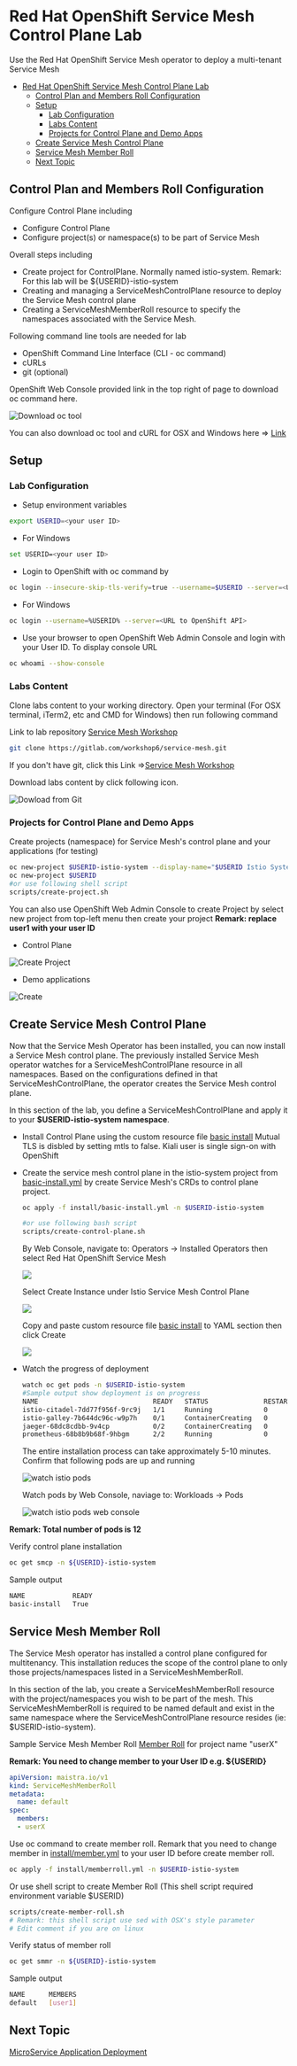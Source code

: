 # Red Hat OpenShift Service Mesh Control Plane Lab

Use the Red Hat OpenShift Service Mesh operator to deploy a multi-tenant Service Mesh

<!-- TOC -->

- [Red Hat OpenShift Service Mesh Control Plane Lab](#red-hat-openshift-service-mesh-control-plane-lab)
  - [Control Plan and Members Roll Configuration](#control-plan-and-members-roll-configuration)
  - [Setup](#setup)
    - [Lab Configuration](#lab-configuration)
    - [Labs Content](#labs-content)
    - [Projects for Control Plane and Demo Apps](#projects-for-control-plane-and-demo-apps)
  - [Create Service Mesh Control Plane](#create-service-mesh-control-plane)
  - [Service Mesh Member Roll](#service-mesh-member-roll)
  - [Next Topic](#next-topic)

<!-- /TOC -->

## Control Plan and Members Roll Configuration

Configure Control Plane including

* Configure Control Plane
* Configure project(s) or namespace(s) to be part of Service Mesh
  
Overall steps including
* Create project for ControlPlane. Normally named istio-system.
  Remark: For this lab will be ${USERID}-istio-system
* Creating and managing a ServiceMeshControlPlane resource to deploy the Service Mesh control plane
* Creating a ServiceMeshMemberRoll resource to specify the namespaces associated with the Service Mesh.

Following command line tools are needed for lab

* OpenShift Command Line Interface (CLI - oc command) 
* cURLs
* git (optional)
  
OpenShift Web Console provided link in the top right of page to download oc command here.

![Download oc tool](../images/openshift-console-download-oc.png)

You can  also  download oc tool and cURL for OSX and Windows here => [Link](https://1drv.ms/u/s!ArOxOqm_sB7DiSYninA0Aqd6a-kU?e=zsJMGn)

## Setup

### Lab Configuration

* Setup environment variables
```bash
export USERID=<your user ID> 
```

* For Windows
```bash
set USERID=<your user ID>
```

* Login to OpenShift with oc command by
```bash
oc login --insecure-skip-tls-verify=true --username=$USERID --server=<URL to OpenShift API> --username=${USERID} --password=<password>
```

* For Windows
```bash
oc login --username=%USERID% --server=<URL to OpenShift API> 
```

* Use your browser to open OpenShift Web Admin Console and login with your User ID. To display console URL
```bash
oc whoami --show-console
```

### Labs Content

Clone labs content to your working directory. Open your terminal (For OSX terminal, iTerm2, etc and CMD for Windows) then run following command

Link to lab repository [Service Mesh Workshop](https://gitlab.com/workshop6/service-mesh.git)

```bash
git clone https://gitlab.com/workshop6/service-mesh.git
```

If you don't have git, click this Link =>[Service Mesh Workshop](https://gitlab.com/workshop6/service-mesh)


Download labs content by click following icon.

![Dowload from Git](../images/download-from-git.png)

### Projects for Control Plane and Demo Apps

Create projects (namespace) for Service Mesh's control plane and your applications (for testing)

```bash
oc new-project $USERID-istio-system --display-name="$USERID Istio System"
oc new-project $USERID 
#or use following shell script
scripts/create-project.sh
```

You can also use OpenShift Web Admin Console to create Project by select new project from top-left menu then create your project
**Remark: replace user1 with your user ID**

* Control Plane

![Create Project](../images/create-istio-system-project.png)

* Demo applications

![Create ](../images/create-user-project.png)


## Create Service Mesh Control Plane

Now that the Service Mesh Operator has been installed, you can now install a Service Mesh control plane.
The previously installed Service Mesh operator watches for a ServiceMeshControlPlane resource in all namespaces. Based on the configurations defined in that ServiceMeshControlPlane, the operator creates the Service Mesh control plane.

In this section of the lab, you define a ServiceMeshControlPlane and apply it to your **$USERID-istio-system namespace**.
 
* Install Control Plane using the custom resource file [basic install](../install/basic-install.yml)
    Mutual TLS is disbled by setting mtls to false.
    Kiali user is single sign-on with OpenShift
* Create the service mesh control plane in the istio-system project from [basic-install.yml](../install/basic-install.yml) by create Service Mesh's CRDs to control plane project.
  
  ```bash
  oc apply -f install/basic-install.yml -n $USERID-istio-system

  #or use following bash script
  scripts/create-control-plane.sh
  ```
  
  By Web Console, navigate to: Operators -> Installed Operators then select Red Hat OpenShift Service Mesh

  ![](../images/select-openshift-service-mesh.png)

  Select Create Instance under Istio Service Mesh Control Plane

  ![](../images/create-control-plane.png)

  Copy and paste custom resource file [basic install](../install/basic-install.yml) to YAML section then click Create

  ![](../images/create-control-plane-yaml.png)


* Watch the progress of deployment
  ```bash
  watch oc get pods -n $USERID-istio-system
  #Sample output show deployment is on progress
  NAME                             READY   STATUS              RESTARTS   AGE
  istio-citadel-7dd77f956f-9rc9j   1/1     Running             0          42s
  istio-galley-7b644dc96c-w9p7h    0/1     ContainerCreating   0          1s
  jaeger-68dc8cdbb-9v4cp           0/2     ContainerCreating   0          2s
  prometheus-68b8b9b68f-9hbgm      2/2     Running             0          28s
  ```
  
  The entire installation process can take approximately 5-10 minutes. Confirm that following pods are up and running
  
  ![watch istio pods](../images/watch-oc-get-pods-istio-system.png)

  Watch pods by Web Console, naviage to: Workloads -> Pods

  ![watch istio pods web console](../images/watch-pods-istio-system.png)

**Remark: Total number of pods is 12**

Verify control plane installation

```bash
oc get smcp -n ${USERID}-istio-system
```

Sample output

```bash
NAME            READY
basic-install   True
```

## Service Mesh Member Roll

The Service Mesh operator has installed a control plane configured for multitenancy. This installation reduces the scope of the control plane to only those projects/namespaces listed in a ServiceMeshMemberRoll.

In this section of the lab, you create a ServiceMeshMemberRoll resource with the project/namespaces you wish to be part of the mesh. This ServiceMeshMemberRoll is required to be named default and exist in the same namespace where the ServiceMeshControlPlane resource resides (ie: $USERID-istio-system).

Sample Service Mesh Member Roll [Member Roll](../install/memberroll.yml) for project name "userX"

**Remark: You need to change member to your User ID e.g. ${USERID}**

```yaml
apiVersion: maistra.io/v1
kind: ServiceMeshMemberRoll
metadata:
  name: default
spec:
  members:
  - userX
```

Use oc command to create member roll. Remark that you need to change member in [install/member.yml](../install/memberroll.yml) to your user ID before create member roll.

```bash
oc apply -f install/memberroll.yml -n $USERID-istio-system

```
Or use shell script to create Member Roll (This shell script required environment variable $USERID)

```bash
scripts/create-member-roll.sh
# Remark: this shell script use sed with OSX's style parameter
# Edit comment if you are on linux
```

Verify status of member roll

```bash
oc get smmr -n ${USERID}-istio-system
```

Sample output

```bash
NAME      MEMBERS
default   [user1]
```


<!-- By Web Console, navigate to: Operators -> Installed Operators then select Red Hat OpenShift Service Mesh and Select Create Instance under Istio Service Member Roll
Change member to your User ID (:ie user1) then select Create

![](../images/create-member-roll-yaml.png)

Verify that member roll is created

![](../images/create-member-roll-done.png) -->

## Next Topic

[MicroService Application Deployment](./02-microservice-deployment.md)